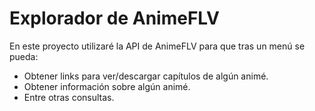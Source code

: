# Explorador de AnimeFLV

En este proyecto utilizaré la API de AnimeFLV para que tras un menú se pueda:
 - Obtener links para ver/descargar capítulos de algún animé.
 - Obtener información sobre algún animé.
 - Entre otras consultas.
